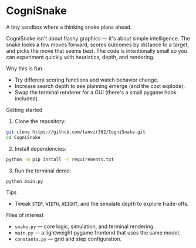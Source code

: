 # CogniSnake

A tiny sandbox where a thinking snake plans ahead.

CogniSnake isn't about flashy graphics — it's about simple intelligence. The snake looks a few moves forward, scores outcomes by distance to a target, and picks the move that seems best. The code is intentionally small so you can experiment quickly with heuristics, depth, and rendering.

Why this is fun
- Try different scoring functions and watch behavior change.
- Increase search depth to see planning emerge (and the cost explode).
- Swap the terminal renderer for a GUI (there's a small pygame hook included).

Getting started
1. Clone the repository:

```bash
git clone https://github.com/tanvir362/CogniSnake.git
cd CogniSnake
```

2. Install dependencies:

```bash
python -m pip install -r requirements.txt
```

3. Run the terminal demo:

```bash
python main.py
```

Tips
- Tweak `STEP`, `WIDTH`, `HEIGHT`, and the simulate depth to explore trade-offs.

Files of interest
- `snake.py` — core logic, simulation, and terminal rendering.
- `main.py` — a lightweight pygame frontend that uses the same model.
- `constants.py` — grid and step configuration.
